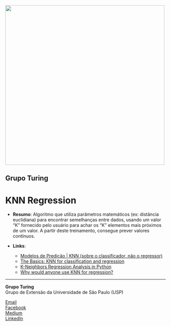 <img src="https://i.ibb.co/DtHQ3FG/802x265-Logo-GT.png" width="500">

## Grupo Turing
# KNN Regression

- **Resumo**:
 Algoritmo que utiliza parâmetros matemáticos (ex: distância euclidiana) para encontrar semelhanças entre dados, usando um valor “K” fornecido pelo usuário para achar os “K” elementos mais próximos de um valor. A partir deste treinamento, consegue prever valores contínuos.


- **Links**:
    - [Modelos de Predição | KNN (sobre o classificador, não o regressor)](https://medium.com/turing-talks/turing-talks-13-modelo-de-predi%C3%A7%C3%A3o-knn-3be880c9b9d1)
    - [The Basics: KNN for classification and regression](https://towardsdatascience.com/the-basics-knn-for-classification-and-regression-c1e8a6c955)
    - [K-Neighbors Regression Analysis in Python](https://medium.com/analytics-vidhya/k-neighbors-regression-analysis-in-python-61532d56d8e4)
    - [Why would anyone use KNN for regression?](https://stats.stackexchange.com/questions/104255/why-would-anyone-use-knn-for-regression)


---
**Grupo Turing**  
Grupo de Extensão da Universidade de São Paulo (USP)

[Email](mailto:turing.usp@gmail.com)   
[Facebook](https://www.facebook.com/grupoturing.usp)  
[Medium](https://www.medium.com/turing-talks)  
[LinkedIn](https://www.linkedin.com/company/grupo-turing)

